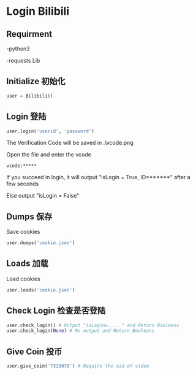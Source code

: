 # Login Bilibili

## Requirment
-python3

-requests Lib

## Initialize 初始化
```python
user = Bilibili()
```

## Login 登陆
```python
user.login('userid', 'password')
```
The Verification Code will be saved in .\vcode.png

Open the file and enter the vcode
```
vcode:*****
```
If you succeed in login, it will output "isLogin = True, ID=******" after a few seconds

Else output "isLogin = False"

## Dumps 保存
Save cookies
```python
user.dumps('cookie.json')
```
## Loads 加载
Load cookies
```python
user.loads('cookie.json')
```
## Check Login 检查是否登陆
```python
user.check_login() # Output "isLogin=....." and Return Booleans
user.check_login(None) # No output and Return Booleans
```
## Give Coin 投币
```python
user.give_coin('7319078') # Require the aid of video
```

